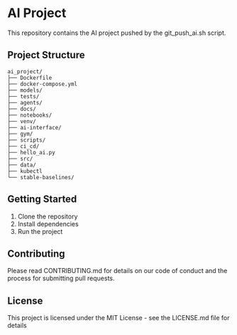 # AI Project

This repository contains the AI project pushed by the git_push_ai.sh script.

## Project Structure

```
ai_project/
├── Dockerfile
├── docker-compose.yml
├── models/
├── tests/
├── agents/
├── docs/
├── notebooks/
├── venv/
├── ai-interface/
├── gym/
├── scripts/
├── ci_cd/
├── hello_ai.py
├── src/
├── data/
├── kubectl
└── stable-baselines/
```

## Getting Started

1. Clone the repository
2. Install dependencies
3. Run the project

## Contributing

Please read CONTRIBUTING.md for details on our code of conduct and the process for submitting pull requests.

## License

This project is licensed under the MIT License - see the LICENSE.md file for details
